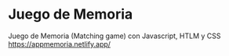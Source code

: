 # Juego de Memoria 

Juego de Memoria (Matching game) con Javascript, HTLM y CSS
https://appmemoria.netlify.app/



